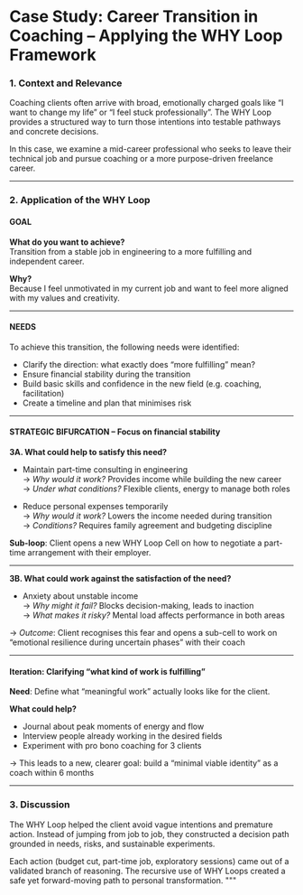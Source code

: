 # Case Study: Career Transition in Coaching – Applying the WHY Loop Framework

### 1. Context and Relevance

Coaching clients often arrive with broad, emotionally charged goals like “I want to change my life” or “I feel stuck professionally”. The WHY Loop provides a structured way to turn those intentions into testable pathways and concrete decisions.

In this case, we examine a mid-career professional who seeks to leave their technical job and pursue coaching or a more purpose-driven freelance career.

---

### 2. Application of the WHY Loop

#### GOAL

**What do you want to achieve?**  
Transition from a stable job in engineering to a more fulfilling and independent career.

**Why?**  
Because I feel unmotivated in my current job and want to feel more aligned with my values and creativity.

---

#### NEEDS

To achieve this transition, the following needs were identified:

- Clarify the direction: what exactly does “more fulfilling” mean?
- Ensure financial stability during the transition
- Build basic skills and confidence in the new field (e.g. coaching, facilitation)
- Create a timeline and plan that minimises risk

---

#### STRATEGIC BIFURCATION – Focus on financial stability

**3A. What could help to satisfy this need?**

- Maintain part-time consulting in engineering  
  → *Why would it work?* Provides income while building the new career  
  → *Under what conditions?* Flexible clients, energy to manage both roles

- Reduce personal expenses temporarily  
  → *Why would it work?* Lowers the income needed during transition  
  → *Conditions?* Requires family agreement and budgeting discipline

**Sub-loop**: Client opens a new WHY Loop Cell on how to negotiate a part-time arrangement with their employer.

---

**3B. What could work against the satisfaction of the need?**

- Anxiety about unstable income  
  → *Why might it fail?* Blocks decision-making, leads to inaction  
  → *What makes it risky?* Mental load affects performance in both areas

→ *Outcome*: Client recognises this fear and opens a sub-cell to work on “emotional resilience during uncertain phases” with their coach

---

#### Iteration: Clarifying “what kind of work is fulfilling”

**Need**: Define what “meaningful work” actually looks like for the client.

**What could help?**

- Journal about peak moments of energy and flow  
- Interview people already working in the desired fields  
- Experiment with pro bono coaching for 3 clients

→ This leads to a new, clearer goal: build a “minimal viable identity” as a coach within 6 months

---

### 3. Discussion

The WHY Loop helped the client avoid vague intentions and premature action. Instead of jumping from job to job, they constructed a decision path grounded in needs, risks, and sustainable experiments.

Each action (budget cut, part-time job, exploratory sessions) came out of a validated branch of reasoning. The recursive use of WHY Loops created a safe yet forward-moving path to personal transformation.
"""
